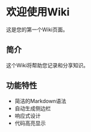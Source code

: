 # 欢迎使用Wiki

这是您的第一个Wiki页面。

## 简介

这个Wiki将帮助您记录和分享知识。

## 功能特性

- 简洁的Markdown语法
- 自动生成侧边栏
- 响应式设计
- 代码高亮显示